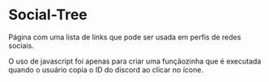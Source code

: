 # Social-Tree
Página com uma lista de links que pode ser usada em perfis de redes sociais.

O uso de javascript foi apenas para criar uma funçãozinha que é executada quando o usuário copia o ID do discord ao clicar no ícone.
